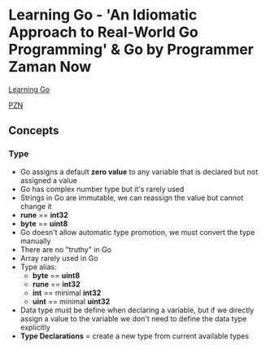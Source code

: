 # Learning Go - 'An Idiomatic Approach to Real-World Go Programming' & Go by Programmer Zaman Now

[Learning Go](https://www.oreilly.com/library/view/learning-go/9781492077206/)

[PZN](https://www.programmerzamannow.com/)

## Concepts

### Type

- Go assigns a default **zero value** to any variable that is declared but not assigned a value
- Go has complex number type but it's rarely used
- Strings in Go are immutable, we can reassign the value but cannot change it
- **rune** == **int32**
- **byte** == **uint8**
- Go doesn't allow automatic type promotion, we must convert the type manually
- There are no "truthy" in Go
- Array rarely used in Go
- Type alias:
  - **byte** == **uint8**
  - **rune** == **int32**
  - **int** == minimal **int32**
  - **uint** == minimal **uint32**
- Data type must be define when declaring a variable, but if we directly assign a value to the variable we don't need to define the data type explicitly
- **Type Declarations** = create a new type from current available types
